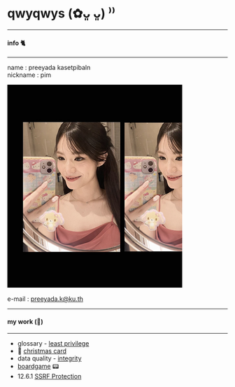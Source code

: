 # qwyqwys (✿ᴗ͈ ᴗ͈) ⁾⁾
---
#### info 🐈 
---

name : preeyada kasetpibaln \
nickname : pim
  
![Profile](pic/profile_icon.png)

e-mail : preeyada.k@ku.th

---
#### my work (🥞) 
---

* glossary - [least privilege](leastprivilege.md)
* 🎄 [christmas card](xmascard.md)
* data quality - [integrity](integrity.md)
* [boardgame](boardgame.md) 📟
* 12.6.1 [SSRF Protection](security-requirements.md)
